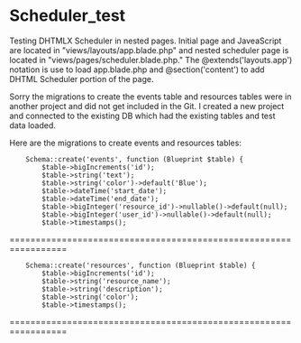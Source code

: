 # Scheduler_test
Testing DHTMLX Scheduler in nested pages. Initial page and JaveaScript are located in "views/layouts/app.blade.php" and nested scheduler page is located in "views/pages/scheduler.blade.php." The @extends('layouts.app') notation is use to load app.blade.php and @section('content') to add DHTML Scheduler portion of the page.


Sorry the migrations to create the events table and resources tables were in another project and did not get included in the Git.
I created a new project and connected to the existing DB which had the existing tables and test data loaded.

Here are the migrations to create events and resources tables:

        Schema::create('events', function (Blueprint $table) {
            $table->bigIncrements('id');
            $table->string('text');
            $table->string('color')->default('Blue');
            $table->dateTime('start_date');
            $table->dateTime('end_date');
            $table->bigInteger('resource_id')->nullable()->default(null);
            $table->bigInteger('user_id')->nullable()->default(null);
            $table->timestamps();
       
=================================================================

        Schema::create('resources', function (Blueprint $table) {
            $table->bigIncrements('id');
            $table->string('resource_name');
            $table->string('description');
            $table->string('color');
            $table->timestamps();
        
=================================================================
